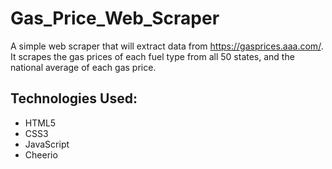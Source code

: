 # Gas_Price_Web_Scraper
A simple web scraper that will extract data from https://gasprices.aaa.com/. It scrapes the gas prices of each fuel type from all 50 states, and the national average of each gas price. 

## Technologies Used:
- HTML5
- CSS3
- JavaScript 
- Cheerio
